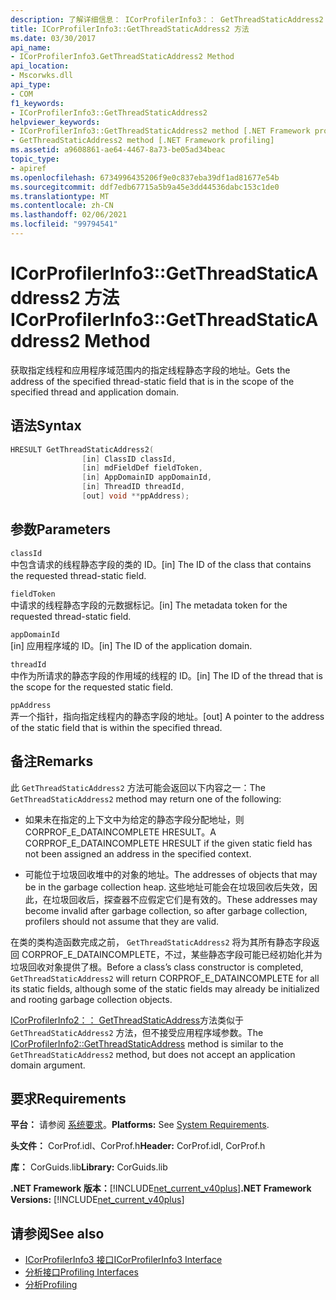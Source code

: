 ```yaml
---
description: 了解详细信息： ICorProfilerInfo3：： GetThreadStaticAddress2 方法
title: ICorProfilerInfo3::GetThreadStaticAddress2 方法
ms.date: 03/30/2017
api_name:
- ICorProfilerInfo3.GetThreadStaticAddress2 Method
api_location:
- Mscorwks.dll
api_type:
- COM
f1_keywords:
- ICorProfilerInfo3::GetThreadStaticAddress2
helpviewer_keywords:
- ICorProfilerInfo3::GetThreadStaticAddress2 method [.NET Framework profiling]
- GetThreadStaticAddress2 method [.NET Framework profiling]
ms.assetid: a9608861-ae64-4467-8a73-be05ad34beac
topic_type:
- apiref
ms.openlocfilehash: 6734996435206f9e0c837eba39df1ad81677e54b
ms.sourcegitcommit: ddf7edb67715a5b9a45e3dd44536dabc153c1de0
ms.translationtype: MT
ms.contentlocale: zh-CN
ms.lasthandoff: 02/06/2021
ms.locfileid: "99794541"
---
```

# <a name="icorprofilerinfo3getthreadstaticaddress2-method"></a><span data-ttu-id="c4892-103">ICorProfilerInfo3::GetThreadStaticAddress2 方法</span><span class="sxs-lookup"><span data-stu-id="c4892-103">ICorProfilerInfo3::GetThreadStaticAddress2 Method</span></span>

<span data-ttu-id="c4892-104">获取指定线程和应用程序域范围内的指定线程静态字段的地址。</span><span class="sxs-lookup"><span data-stu-id="c4892-104">Gets the address of the specified thread-static field that is in the scope of the specified thread and application domain.</span></span>  
  
## <a name="syntax"></a><span data-ttu-id="c4892-105">语法</span><span class="sxs-lookup"><span data-stu-id="c4892-105">Syntax</span></span>  
  
```cpp  
HRESULT GetThreadStaticAddress2(  
                [in] ClassID classId,  
                [in] mdFieldDef fieldToken,  
                [in] AppDomainID appDomainId,  
                [in] ThreadID threadId,  
                [out] void **ppAddress);  
```  
  
## <a name="parameters"></a><span data-ttu-id="c4892-106">参数</span><span class="sxs-lookup"><span data-stu-id="c4892-106">Parameters</span></span>  

 `classId`  
 <span data-ttu-id="c4892-107">中包含请求的线程静态字段的类的 ID。</span><span class="sxs-lookup"><span data-stu-id="c4892-107">[in] The ID of the class that contains the requested thread-static field.</span></span>  
  
 `fieldToken`  
 <span data-ttu-id="c4892-108">中请求的线程静态字段的元数据标记。</span><span class="sxs-lookup"><span data-stu-id="c4892-108">[in] The metadata token for the requested thread-static field.</span></span>  
  
 `appDomainId`  
 <span data-ttu-id="c4892-109">[in] 应用程序域的 ID。</span><span class="sxs-lookup"><span data-stu-id="c4892-109">[in] The ID of the application domain.</span></span>  
  
 `threadId`  
 <span data-ttu-id="c4892-110">中作为所请求的静态字段的作用域的线程的 ID。</span><span class="sxs-lookup"><span data-stu-id="c4892-110">[in] The ID of the thread that is the scope for the requested static field.</span></span>  
  
 `ppAddress`  
 <span data-ttu-id="c4892-111">弄一个指针，指向指定线程内的静态字段的地址。</span><span class="sxs-lookup"><span data-stu-id="c4892-111">[out] A pointer to the address of the static field that is within the specified thread.</span></span>  
  
## <a name="remarks"></a><span data-ttu-id="c4892-112">备注</span><span class="sxs-lookup"><span data-stu-id="c4892-112">Remarks</span></span>  

 <span data-ttu-id="c4892-113">此 `GetThreadStaticAddress2` 方法可能会返回以下内容之一：</span><span class="sxs-lookup"><span data-stu-id="c4892-113">The `GetThreadStaticAddress2` method may return one of the following:</span></span>  
  
- <span data-ttu-id="c4892-114">如果未在指定的上下文中为给定的静态字段分配地址，则 CORPROF_E_DATAINCOMPLETE HRESULT。</span><span class="sxs-lookup"><span data-stu-id="c4892-114">A CORPROF_E_DATAINCOMPLETE HRESULT if the given static field has not been assigned an address in the specified context.</span></span>  
  
- <span data-ttu-id="c4892-115">可能位于垃圾回收堆中的对象的地址。</span><span class="sxs-lookup"><span data-stu-id="c4892-115">The addresses of objects that may be in the garbage collection heap.</span></span> <span data-ttu-id="c4892-116">这些地址可能会在垃圾回收后失效，因此，在垃圾回收后，探查器不应假定它们是有效的。</span><span class="sxs-lookup"><span data-stu-id="c4892-116">These addresses may become invalid after garbage collection, so after garbage collection, profilers should not assume that they are valid.</span></span>  
  
 <span data-ttu-id="c4892-117">在类的类构造函数完成之前， `GetThreadStaticAddress2` 将为其所有静态字段返回 CORPROF_E_DATAINCOMPLETE，不过，某些静态字段可能已经初始化并为垃圾回收对象提供了根。</span><span class="sxs-lookup"><span data-stu-id="c4892-117">Before a class’s class constructor is completed, `GetThreadStaticAddress2` will return CORPROF_E_DATAINCOMPLETE for all its static fields, although some of the static fields may already be initialized and rooting garbage collection objects.</span></span>  
  
 <span data-ttu-id="c4892-118">[ICorProfilerInfo2：： GetThreadStaticAddress](icorprofilerinfo2-getthreadstaticaddress-method.md)方法类似于 `GetThreadStaticAddress2` 方法，但不接受应用程序域参数。</span><span class="sxs-lookup"><span data-stu-id="c4892-118">The [ICorProfilerInfo2::GetThreadStaticAddress](icorprofilerinfo2-getthreadstaticaddress-method.md) method is similar to the `GetThreadStaticAddress2` method, but does not accept an application domain argument.</span></span>  
  
## <a name="requirements"></a><span data-ttu-id="c4892-119">要求</span><span class="sxs-lookup"><span data-stu-id="c4892-119">Requirements</span></span>  

 <span data-ttu-id="c4892-120">**平台：** 请参阅 [系统要求](../../get-started/system-requirements.md)。</span><span class="sxs-lookup"><span data-stu-id="c4892-120">**Platforms:** See [System Requirements](../../get-started/system-requirements.md).</span></span>  
  
 <span data-ttu-id="c4892-121">**头文件：** CorProf.idl、CorProf.h</span><span class="sxs-lookup"><span data-stu-id="c4892-121">**Header:** CorProf.idl, CorProf.h</span></span>  
  
 <span data-ttu-id="c4892-122">**库：** CorGuids.lib</span><span class="sxs-lookup"><span data-stu-id="c4892-122">**Library:** CorGuids.lib</span></span>  
  
 <span data-ttu-id="c4892-123">**.NET Framework 版本：**[!INCLUDE[net_current_v40plus](../../../../includes/net-current-v40plus-md.md)]</span><span class="sxs-lookup"><span data-stu-id="c4892-123">**.NET Framework Versions:** [!INCLUDE[net_current_v40plus](../../../../includes/net-current-v40plus-md.md)]</span></span>  
  
## <a name="see-also"></a><span data-ttu-id="c4892-124">请参阅</span><span class="sxs-lookup"><span data-stu-id="c4892-124">See also</span></span>

- [<span data-ttu-id="c4892-125">ICorProfilerInfo3 接口</span><span class="sxs-lookup"><span data-stu-id="c4892-125">ICorProfilerInfo3 Interface</span></span>](icorprofilerinfo3-interface.md)
- [<span data-ttu-id="c4892-126">分析接口</span><span class="sxs-lookup"><span data-stu-id="c4892-126">Profiling Interfaces</span></span>](profiling-interfaces.md)
- [<span data-ttu-id="c4892-127">分析</span><span class="sxs-lookup"><span data-stu-id="c4892-127">Profiling</span></span>](index.md)
